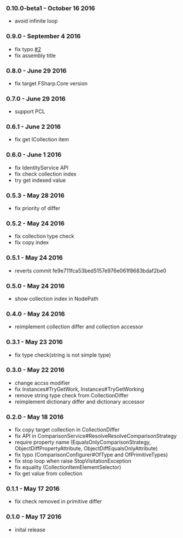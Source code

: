 ### 0.10.0-beta1 - October 16 2016
- avoid infinite loop

### 0.9.0 - September 4 2016
- fix typo [#2](https://github.com/pocketberserker/FSharp.Object.Diff/pull/2)
- fix assembly title

### 0.8.0 - June 29 2016
- fix target FSharp.Core version

### 0.7.0 - June 29 2016
- support PCL

### 0.6.1 - June 2 2016
- fix get ICollection item

### 0.6.0 - June 1 2016
- fix IdentityService API
- fix check collection index
- try get indexed value

### 0.5.3 - May 28 2016
- fix priority of differ

### 0.5.2 - May 24 2016
- fix collection type check
- fix copy index

### 0.5.1 - May 24 2016
- reverts commit fe9e711fca53bed5157e976e061f8683bdaf2be0

### 0.5.0 - May 24 2016
- show collection index in NodePath

### 0.4.0 - May 24 2016
- reimplement collection differ and collection accessor

### 0.3.1 - May 23 2016
- fix type check(string is not simple type)

### 0.3.0 - May 22 2016
- change accss modifier
- fix Instances#TryGetWork, Instances#TryGetWorking
- remove string type check from CollectionDiffer
- reimplement dictionary differ and dictionary accessor

### 0.2.0 - May 18 2016
- fix copy target collection in CollectionDiffer
- fix API in ComparisonService#ResolveResolveComparisonStrategy
- require property name (EqualsOnlyComparisonStrategy, ObjectDiffPropertyAttribute, ObjectDiffEqualsOnlyAttribute)
- fix typo (ComparisonConfigurer#OfType and OfPrimitiveTypes)
- fix stop loop when raise StopVisitationException
- fix equality (CollectionItemElementSelector)
- fix get value from collection

### 0.1.1 - May 17 2016
- fix check removed in primitive differ

### 0.1.0 - May 17 2016
- inital release
